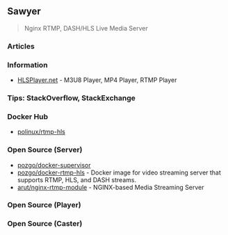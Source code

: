 ## Sawyer
> Nginx RTMP, DASH/HLS Live Media Server

### Articles



### Information
- [HLSPlayer.net](https://www.hlsplayer.net/) - M3U8 Player, MP4 Player, RTMP Player 


### Tips: StackOverflow, StackExchange



### Docker Hub
- [polinux/rtmp-hls](https://hub.docker.com/r/polinux/rtmp-hls/)

    

### Open Source (Server)
- [pozgo/docker-supervisor](https://github.com/pozgo/docker-supervisor)
- [pozgo/docker-rtmp-hls](https://github.com/pozgo/docker-rtmp-hls) - Docker image for video streaming server that supports RTMP, HLS, and DASH streams.
- [arut/nginx-rtmp-module](https://github.com/arut/nginx-rtmp-module) - NGINX-based Media Streaming Server


### Open Source (Player)


### Open Source (Caster)

